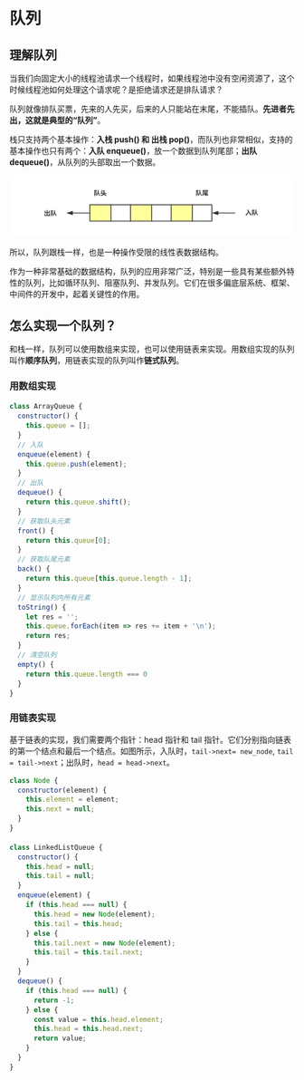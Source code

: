 # 队列

## 理解队列

当我们向固定大小的线程池请求一个线程时，如果线程池中没有空闲资源了，这个时候线程池如何处理这个请求呢？是拒绝请求还是排队请求？

队列就像排队买票，先来的人先买，后来的人只能站在末尾，不能插队。**先进者先出，这就是典型的“队列”**。

栈只支持两个基本操作：**入栈 push() 和 出栈 pop()**，而队列也非常相似，支持的基本操作也只有两个：**入队 enqueue()**，放一个数据到队列尾部；**出队 dequeue()**，从队列的头部取出一个数据。

![queue](../../.vuepress/public/images/dataStructure-queue.png)

所以，队列跟栈一样，也是一种操作受限的线性表数据结构。

作为一种非常基础的数据结构，队列的应用非常广泛，特别是一些具有某些额外特性的队列，比如循环队列、阻塞队列、并发队列。它们在很多偏底层系统、框架、中间件的开发中，起着关键性的作用。

## 怎么实现一个队列？

和栈一样，队列可以使用数组来实现，也可以使用链表来实现。用数组实现的队列叫作**顺序队列**，用链表实现的队列叫作**链式队列**。

### 用数组实现

```js
class ArrayQueue {
  constructor() {
    this.queue = [];
  }
  // 入队
  enqueue(element) {
    this.queue.push(element);
  }
  // 出队
  dequeue() {
    return this.queue.shift();
  }
  // 获取队头元素
  front() {
    return this.queue[0];
  }
  // 获取队尾元素
  back() {
    return this.queue[this.queue.length - 1];
  }
  // 显示队列内所有元素
  toString() {
    let res = '';
    this.queue.forEach(item => res += item + '\n');
    return res;
  }
  // 清空队列
  empty() {
    return this.queue.length === 0
  }
}
```

### 用链表实现

基于链表的实现，我们需要两个指针：head 指针和 tail 指针。它们分别指向链表的第一个结点和最后一个结点。如图所示，入队时，`tail->next= new_node`, `tail = tail->next`；出队时，`head = head->next`。

```js
class Node {
  constructor(element) {
    this.element = element;
    this.next = null;
  }
}

class LinkedListQueue {
  constructor() {
    this.head = null;
    this.tail = null;
  }
  enqueue(element) {
    if (this.head === null) {
      this.head = new Node(element);
      this.tail = this.head;
    } else {
      this.tail.next = new Node(element);
      this.tail = this.tail.next;
    }
  }
  dequeue() {
    if (this.head === null) {
      return -1;
    } else {
      const value = this.head.element;
      this.head = this.head.next;
      return value;
    }
  }
}
```